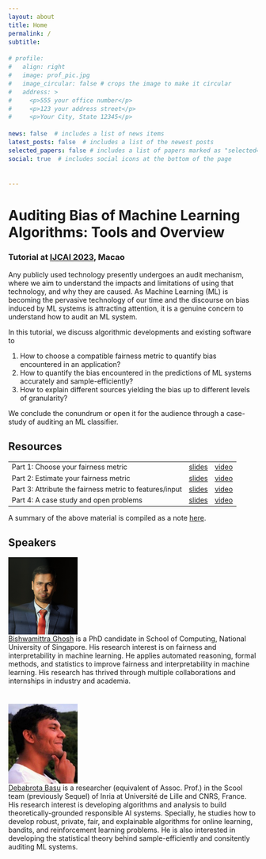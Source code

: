 ```yaml
---
layout: about
title: Home
permalink: /
subtitle: 

# profile:
#   align: right
#   image: prof_pic.jpg
#   image_circular: false # crops the image to make it circular
#   address: >
#     <p>555 your office number</p>
#     <p>123 your address street</p>
#     <p>Your City, State 12345</p>

news: false  # includes a list of news items
latest_posts: false  # includes a list of the newest posts
selected_papers: false # includes a list of papers marked as "selected={true}"
social: true  # includes social icons at the bottom of the page


---
```


# <b><b>Auditing Bias of Machine Learning Algorithms: Tools and Overview</b></b>

### <b>Tutorial at <a href='https://ijcai-23.org/'>IJCAI 2023</a>, Macao</b>

Any publicly used technology presently undergoes an audit mechanism, where we aim to understand the impacts and limitations of using that technology, and why they are caused. As Machine Learning (ML) is becoming the pervasive technology of our time and the discourse on bias induced by ML systems is attracting attention, it is a genuine concern to understand how to audit an ML system. 

In this tutorial, we discuss algorithmic developments and existing software to 

1. How to choose a compatible fairness metric to quantify bias encountered in an application?
2. How to quantify the bias encountered in the predictions of ML systems accurately and sample-efficiently?
3. How to explain different sources yielding the bias up to different levels of granularity?

We conclude the conundrum or open it for the audience through a case-study of auditing an ML classifier.

## Resources

<table>
<tr>
<td>Part 1: Choose your fairness metric</td>
<td> <a href=" ">slides</a> </td> <td> <a href=" ">video</a> </td></tr>
<tr>
<td>Part 2: Estimate your fairness metric</td>
<td> <a href=" ">slides</a> </td> <td> <a href=" ">video</a> </td></tr>
<tr>
<td>Part 3: Attribute the fairness metric to features/input</td>
<td> <a href=" ">slides</a> </td> <td> <a href=" ">video</a> </td></tr>
<tr>
<td>Part 4:  A case study and open problems</td>
<td> <a href=" ">slides</a> </td> <td> <a href=" ">video</a> </td>
</tr>
</table>

A summary of the above material is compiled as a note <a href=" ">here</a>.

## Speakers

<div class="container" style="margin-bottom:1cm;">
  <div class="row">
<div class="col-sm-6 col-md-3">
<img alt="image" width="140px" src="assets/img/bg.jpg" class="img-responsive" align="center">
</div>
<div class="col-sm-6 col-md-9">
<a href='https://bishwamittra.github.io'>Bishwamittra Ghosh</a> is a PhD candidate in School of Computing, National University of Singapore. His research interest is on fairness and interpretability in machine learning. He applies automated reasoning, formal methods, and statistics to improve fairness and interpretability in machine learning. His research has thrived through multiple collaborations and internships in industry and academia. 
</div>
  </div>
</div>

<div class="container"  style="margin-bottom:1cm;">
  <div class="row">
<div class="col-sm-6 col-md-3">
<img alt="image" width="140px" src="assets/img/db.jpg" class="img-responsive" align="center">
</div>
    <div class="col-sm-6 col-md-9">
<a href='https://debabrota-basu.github.io'>Debabrota Basu</a> is a researcher (equivalent of Assoc. Prof.) in the Scool team (previously Sequel) of Inria at Université de Lille and CNRS, France. His research interest is developing algorithms and analysis to build theoretically-grounded responsible AI systems. Specially, he studies how to develop robust, private, fair, and explainable algorithms for online learning, bandits, and reinforcement learning problems. He is also interested in developing the statistical theory behind sample-efficiently and consitently auditing ML systems.
    </div>
  </div>
</div>

